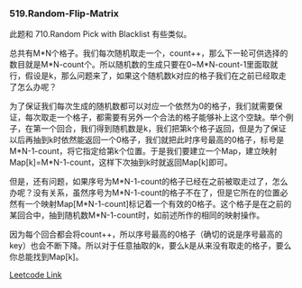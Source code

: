 ### 519.Random-Flip-Matrix

此题和	710.Random Pick with Blacklist 有些类似。

总共有M\*N个格子。我们每次随机取走一个，count++，那么下一轮可供选择的数目就是M\*N-count个。所以随机数的生成只要在0~M\*N-count-1里面取就行，假设是k，那么问题来了，如果这个随机数k对应的格子我们在之前已经取走了怎么办呢？

为了保证我们每次生成的随机数都可以对应一个依然为0的格子，我们就需要保证，每次取走一个格子，都需要有另外一个合法的格子能够补上这个空缺。举个例子，在第一个回合，我们得到随机数是k，我们把第k个格子返回，但是为了保证以后再抽到k时依然能返回一个0格子，我们就把此时序号最高的0格子，标号是M\*N-1-count，将它指定给第k个位置。于是我们要建立一个Map，建立映射Map[k]=M\*N-1-count，这样下次抽到k时就返回Map[k]即可。

但是，还有问题，如果序号为M\*N-1-count的格子已经在之前被取走过了，怎么办呢？没有关系，虽然序号为M\*N-1-count的格子不在了，但是它所在的位置必然有一个映射Map[M\*N-1-count]标记着一个有效的0格子。这个格子是在之前的某回合中，抽到随机数M\*N-1-count时，如前述所作的相同的映射操作。

因为每个回合都会将count++，所以序号最高的0格子（确切的说是序号最高的key）也会不断下降。所以对于任意抽取的k，要么k是从来没有取走的格子，要么你总能找到Map[k]。




[Leetcode Link](https://leetcode.com/problems/random-flip-matrix)